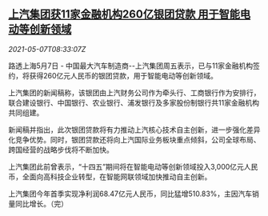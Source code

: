 <!--1620378063000-->
[上汽集团获11家金融机构260亿银团贷款 用于智能电动等创新领域](https://cn.reuters.com/article/saic-fin-loans-smart-ev-0507-idCNKBS2CO0O4)
------

<div><i>2021-05-07T08:33:07Z</i></div><p>路透上海5月7日 - 中国最大汽车制造商--上汽集团周五表示，已与11家金融机构签约，将获得260亿元人民币的银团贷款，用于智能电动等创新领域。</p><p>上汽集团的新闻稿称，该银团由上汽财务公司作为牵头行、工商银行作为安排行，联合建设银行、中国银行、农业银行、浦发银行及多家股份制银行共11家金融机构共同组建。</p><p>新闻稿并指出，此次银团贷款将有力推动上汽核心技术自主创新，进一步强化差异化竞争优势。同时，银团贷款还将向上汽国际业务板块重点倾斜，公司全球布局、跨国经营的战略步伐将不断加快。</p><p>上汽集团此前曾表示，“十四五”期间将在智能电动等创新领域投入3,000亿元人民币，全面向高科技企业转型，在智能网联领域加快推动自主创新。</p><p>上汽集团今年首季实现净利润68.47亿元人民币，同比猛增510.83%，主因汽车销量同比增长。（完）</p>
